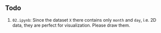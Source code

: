 ## Todo
01. `02.ipynb`: Since the dataset `X` there contains only `month` and `day`, i.e. 2D data, they are perfect for visualization. Please draw them.
